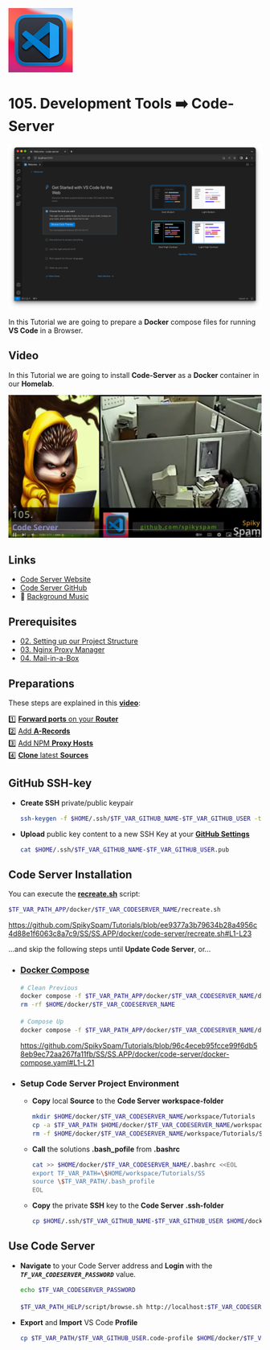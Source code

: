 ![Code Server](_assets/images/code-server.png)
# 105. Development Tools ➡️ Code-Server

![Code Server Banner](_assets/images/code-server-banner.png)

In this Tutorial we are going to prepare a **Docker** compose files for running **VS Code** in a Browser.

## Video

In this Tutorial we are going to install **Code-Server** as a **Docker** container in our **Homelab**.

[![Video](_assets/images/code-server-video.png)](https://youtu.be/XXXXXXXXXXXXXX)

## Links

- [Code Server Website](https://coder.com)
- [Code Server GitHub](https://github.com/linuxserver/docker-code-server)
- 🎺 [Background Music](https://freesound.org/people/XXXXXXXXXXXX)

## Prerequisites

- [02. Setting up our Project Structure](../../02_setting_up_our_project_structure/README.md)
- [03. Nginx Proxy Manager](../../03_nginx_proxy_manager/README.md)
- [04. Mail-in-a-Box](../../04_mail_in_a_box/README.md)

## Preparations

These steps are explained in this **[video](https://youtu.be/8UoNDwNV4R8)**:

1️⃣ [**Forward ports** on your **Router**](../05_databases/README.md#forward-ports-router) \
2️⃣ [Add **A-Records**](../05_databases/README.md#add-a-record) \
3️⃣ [Add NPM **Proxy Hosts**](../05_databases/README.md#npm-proxy-host) \
4️⃣ [**Clone** latest **Sources**](../05_databases/README.md#latest-sources)

## GitHub SSH-key

- **Create SSH** private/public keypair

  ```bash
  ssh-keygen -f $HOME/.ssh/$TF_VAR_GITHUB_NAME-$TF_VAR_GITHUB_USER -t ed25519 -C $TF_VAR_GITHUB_EMAIL
  ```

- **Upload** public key content to a new SSH Key at your **[GitHub Settings](https://github.com/settings/keys)**

  ```bash
  cat $HOME/.ssh/$TF_VAR_GITHUB_NAME-$TF_VAR_GITHUB_USER.pub
  ```

## Code Server Installation

You can execute the **[recreate.sh](../../SS/SS.APP/docker/code-server/recreate.sh)** script:

```bash
$TF_VAR_PATH_APP/docker/$TF_VAR_CODESERVER_NAME/recreate.sh
```

https://github.com/SpikySpam/Tutorials/blob/ee9377a3b79634b28a4956c4d88e1f6063c8a7c9/SS/SS.APP/docker/code-server/recreate.sh#L1-L23

...and skip the following steps until **Update Code Server**, or...

- ### [Docker Compose](../SS/S#S.APP/docker/code-server/docker-compose.yaml)

  ```bash
  # Clean Previous
  docker compose -f $TF_VAR_PATH_APP/docker/$TF_VAR_CODESERVER_NAME/docker-compose.yaml down
  rm -rf $HOME/docker/$TF_VAR_CODESERVER_NAME

  # Compose Up
  docker compose -f $TF_VAR_PATH_APP/docker/$TF_VAR_CODESERVER_NAME/docker-compose.yaml up -d --wait --build
  ```

  https://github.com/SpikySpam/Tutorials/blob/96c4eceb95fcce99f6db58eb9ec72aa267fa11fb/SS/SS.APP/docker/code-server/docker-compose.yaml#L1-L21

- ### Setup Code Server Project Environment

  - **Copy** local **Source** to the **Code Server** **workspace-folder**

    ```bash
    mkdir $HOME/docker/$TF_VAR_CODESERVER_NAME/workspace/Tutorials
    cp -a $TF_VAR_PATH $HOME/docker/$TF_VAR_CODESERVER_NAME/workspace/Tutorials
    rm -f $HOME/docker/$TF_VAR_CODESERVER_NAME/workspace/Tutorials/SS/SS/CLI/*.exe
    ```

  - **Call** the solutions **.bash_pofile** from **.bashrc**

    ```bash
    cat >> $HOME/docker/$TF_VAR_CODESERVER_NAME/.bashrc <<EOL
    export TF_VAR_PATH=\$HOME/workspace/Tutorials/SS
    source \$TF_VAR_PATH/.bash_profile
    EOL
    ```

  - **Copy** the private **SSH** key to the **Code Server** **.ssh-folder**

    ```bash
    cp $HOME/.ssh/$TF_VAR_GITHUB_NAME-$TF_VAR_GITHUB_USER $HOME/docker/${TF_VAR_CODESERVER_NAME}/.ssh/$TF_VAR_GITHUB_NAME-$TF_VAR_GITHUB_USER
    ```


## Use Code Server

- **Navigate** to your Code Server address and **Login** with the ***`TF_VAR_CODESERVER_PASSWORD`*** value.

  ```bash
  echo $TF_VAR_CODESERVER_PASSWORD

  $TF_VAR_PATH_HELP/script/browse.sh http://localhost:$TF_VAR_CODESERVER_PORT_EXT
  ```

- **Export** and **Import** VS Code **Profile**

  ```bash
  cp $TF_VAR_PATH/$TF_VAR_GITHUB_USER.code-profile $HOME/docker/$TF_VAR_CODESERVER_NAME/.config/code-server
  ```